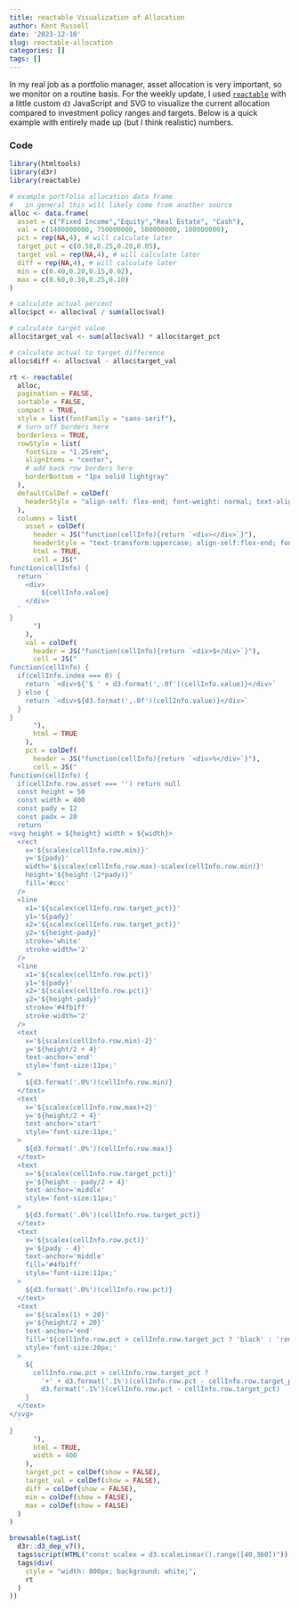 ```yaml
---
title: reactable Visualization of Allocation
author: Kent Russell
date: '2023-12-10'
slug: reactable-allocation
categories: []
tags: []
---
```


<script src="{{< blogdown/postref >}}index_files/d3/d3.min.js"></script>
<script src="{{< blogdown/postref >}}index_files/core-js/shim.min.js"></script>
<script src="{{< blogdown/postref >}}index_files/react/react.min.js"></script>
<script src="{{< blogdown/postref >}}index_files/react/react-dom.min.js"></script>
<script src="{{< blogdown/postref >}}index_files/reactwidget/react-tools.js"></script>
<script src="{{< blogdown/postref >}}index_files/htmlwidgets/htmlwidgets.js"></script>
<link href="{{< blogdown/postref >}}index_files/reactable/reactable.css" rel="stylesheet" />
<script src="{{< blogdown/postref >}}index_files/reactable-binding/reactable.js"></script>

In my real job as a portfolio manager, asset allocation is very important, so we monitor on a routine basis. For the weekly update, I used [`reactable`](https://glin.github.io/reactable) with a little custom `d3` JavaScript and SVG to visualize the current allocation compared to investment policy ranges and targets. Below is a quick example with entirely made up (but I think realistic) numbers.

<script>const scalex = d3.scaleLinear().range([40,360])</script>
<div style="width: 800px; background: white;">
<div class="reactable html-widget html-fill-item" id="htmlwidget-1" style="width:auto;height:auto;"></div>
<script type="application/json" data-for="htmlwidget-1">{"x":{"tag":{"name":"Reactable","attribs":{"data":{"asset":["Fixed Income","Equity","Real Estate","Cash"],"val":[1400000000,750000000,500000000,100000000],"pct":[0.509090909090909,0.272727272727273,0.181818181818182,0.0363636363636364],"target_pct":[0.5,0.25,0.2,0.05],"target_val":[1375000000,687500000,550000000,137500000],"diff":[25000000,62500000,-50000000,-37500000],"min":[0.4,0.2,0.15,0.02],"max":[0.6,0.3,0.25,0.1]},"columns":[{"id":"asset","name":"asset","type":"character","headerStyle":{"text-transform":"uppercase","align-self":"flex-end","font-weight":"normal"},"cell":"\nfunction(cellInfo) {\n  return `\n    <div>\n        ${cellInfo.value}\n    <\/div>\n  `\n}\n      ","header":"function(cellInfo){return `<div><\/div>`}","html":true},{"id":"val","name":"val","type":"numeric","headerStyle":{"align-self":"flex-end","font-weight":"normal","text-align":"center"},"cell":"\nfunction(cellInfo) {\n  if(cellInfo.index === 0) {\n    return `<div>${'$ ' + d3.format(',.0f')(cellInfo.value)}<\/div>`\n  } else {\n    return `<div>${d3.format(',.0f')(cellInfo.value)}<\/div>`\n  }\n}\n      ","header":"function(cellInfo){return `<div>$<\/div>`}","html":true},{"id":"pct","name":"pct","type":"numeric","headerStyle":{"align-self":"flex-end","font-weight":"normal","text-align":"center"},"cell":"\nfunction(cellInfo) {\n  if(cellInfo.row.asset === '') return null\n  const height = 50\n  const width = 400\n  const pady = 12\n  const padx = 20\n  return `\n<svg height = ${height} width = ${width}>\n  <rect\n    x='${scalex(cellInfo.row.min)}'\n    y='${pady}'\n    width='${scalex(cellInfo.row.max)-scalex(cellInfo.row.min)}'\n    height='${height-(2*pady)}'\n    fill='#ccc'\n  />\n  <line\n    x1='${scalex(cellInfo.row.target_pct)}'\n    y1='${pady}'\n    x2='${scalex(cellInfo.row.target_pct)}'\n    y2='${height-pady}'\n    stroke='white'\n    stroke-width='2'\n  />\n  <line\n    x1='${scalex(cellInfo.row.pct)}'\n    y1='${pady}'\n    x2='${scalex(cellInfo.row.pct)}'\n    y2='${height-pady}'\n    stroke='#4fb1ff'\n    stroke-width='2'\n  />\n  <text\n    x='${scalex(cellInfo.row.min)-2}'\n    y='${height/2 + 4}'\n    text-anchor='end'\n    style='font-size:11px;'\n  >\n    ${d3.format('.0%')(cellInfo.row.min)}\n  <\/text>\n  <text\n    x='${scalex(cellInfo.row.max)+2}'\n    y='${height/2 + 4}'\n    text-anchor='start'\n    style='font-size:11px;'\n  >\n    ${d3.format('.0%')(cellInfo.row.max)}\n  <\/text>\n  <text\n    x='${scalex(cellInfo.row.target_pct)}'\n    y='${height - pady/2 + 4}'\n    text-anchor='middle'\n    style='font-size:11px;'\n  >\n    ${d3.format('.0%')(cellInfo.row.target_pct)}\n  <\/text>\n  <text\n    x='${scalex(cellInfo.row.pct)}'\n    y='${pady - 4}'\n    text-anchor='middle'\n    fill='#4fb1ff'\n    style='font-size:11px;'\n  >\n    ${d3.format('.0%')(cellInfo.row.pct)}\n  <\/text>\n  <text\n    x='${scalex(1) + 20}'\n    y='${height/2 + 20}'\n    text-anchor='end'\n    fill='${cellInfo.row.pct > cellInfo.row.target_pct ? 'black' : 'red'}'\n    style='font-size:20px;'\n  >\n    ${\n      cellInfo.row.pct > cellInfo.row.target_pct ?\n        '+' + d3.format('.1%')(cellInfo.row.pct - cellInfo.row.target_pct) :\n        d3.format('.1%')(cellInfo.row.pct - cellInfo.row.target_pct)\n    }\n  <\/text>\n<\/svg>\n  `\n}\n      ","header":"function(cellInfo){return `<div>%<\/div>`}","html":true,"width":400},{"id":"target_pct","name":"target_pct","type":"numeric","headerStyle":{"align-self":"flex-end","font-weight":"normal","text-align":"center"},"show":false},{"id":"target_val","name":"target_val","type":"numeric","headerStyle":{"align-self":"flex-end","font-weight":"normal","text-align":"center"},"show":false},{"id":"diff","name":"diff","type":"numeric","headerStyle":{"align-self":"flex-end","font-weight":"normal","text-align":"center"},"show":false},{"id":"min","name":"min","type":"numeric","headerStyle":{"align-self":"flex-end","font-weight":"normal","text-align":"center"},"show":false},{"id":"max","name":"max","type":"numeric","headerStyle":{"align-self":"flex-end","font-weight":"normal","text-align":"center"},"show":false}],"sortable":false,"pagination":false,"borderless":true,"compact":true,"style":{"fontFamily":"sans-serif"},"rowStyle":{"fontSize":"1.25rem","alignItems":"center","borderBottom":"1px solid lightgray"},"dataKey":"ec1ae9535664420570bd4f01046e313f"},"children":[]},"class":"reactR_markup"},"evals":["tag.attribs.columns.0.cell","tag.attribs.columns.0.header","tag.attribs.columns.1.cell","tag.attribs.columns.1.header","tag.attribs.columns.2.cell","tag.attribs.columns.2.header"],"jsHooks":[]}</script>
</div>

### Code

``` r
library(htmltools)
library(d3r)
library(reactable)

# example portfolio allocation data frame
#   in general this will likely come from another source
alloc <- data.frame(
  asset = c("Fixed Income","Equity","Real Estate", "Cash"),
  val = c(1400000000, 750000000, 500000000, 100000000),
  pct = rep(NA,4), # will calculate later
  target_pct = c(0.50,0.25,0.20,0.05),
  target_val = rep(NA,4), # will calculate later
  diff = rep(NA,4), # will calculate later
  min = c(0.40,0.20,0.15,0.02),
  max = c(0.60,0.30,0.25,0.10)
)

# calculate actual percent
alloc$pct <- alloc$val / sum(alloc$val)

# calculate target value
alloc$target_val <- sum(alloc$val) * alloc$target_pct

# calculate actual to target difference
alloc$diff <- alloc$val - alloc$target_val

rt <- reactable(
  alloc,
  pagination = FALSE,
  sortable = FALSE,
  compact = TRUE,
  style = list(fontFamily = "sans-serif"),
  # turn off borders here
  borderless = TRUE,
  rowStyle = list(
    fontSize = "1.25rem",
    alignItems = "center",
    # add back row borders here
    borderBottom = "1px solid lightgray"
  ),
  defaultColDef = colDef(
    headerStyle = "align-self: flex-end; font-weight: normal; text-align:center;"
  ),
  columns = list(
    asset = colDef(
      header = JS("function(cellInfo){return `<div></div>`}"),
      headerStyle = "text-transform:uppercase; align-self:flex-end; font-weight:normal;",
      html = TRUE,
      cell = JS("
function(cellInfo) {
  return `
    <div>
        ${cellInfo.value}
    </div>
  `
}
      ")
    ),
    val = colDef(
      header = JS("function(cellInfo){return `<div>$</div>`}"),
      cell = JS("
function(cellInfo) {
  if(cellInfo.index === 0) {
    return `<div>${'$ ' + d3.format(',.0f')(cellInfo.value)}</div>`
  } else {
    return `<div>${d3.format(',.0f')(cellInfo.value)}</div>`
  }
}
      "),
      html = TRUE
    ),
    pct = colDef(
      header = JS("function(cellInfo){return `<div>%</div>`}"),
      cell = JS("
function(cellInfo) {
  if(cellInfo.row.asset === '') return null
  const height = 50
  const width = 400
  const pady = 12
  const padx = 20
  return `
<svg height = ${height} width = ${width}>
  <rect
    x='${scalex(cellInfo.row.min)}'
    y='${pady}'
    width='${scalex(cellInfo.row.max)-scalex(cellInfo.row.min)}'
    height='${height-(2*pady)}'
    fill='#ccc'
  />
  <line
    x1='${scalex(cellInfo.row.target_pct)}'
    y1='${pady}'
    x2='${scalex(cellInfo.row.target_pct)}'
    y2='${height-pady}'
    stroke='white'
    stroke-width='2'
  />
  <line
    x1='${scalex(cellInfo.row.pct)}'
    y1='${pady}'
    x2='${scalex(cellInfo.row.pct)}'
    y2='${height-pady}'
    stroke='#4fb1ff'
    stroke-width='2'
  />
  <text
    x='${scalex(cellInfo.row.min)-2}'
    y='${height/2 + 4}'
    text-anchor='end'
    style='font-size:11px;'
  >
    ${d3.format('.0%')(cellInfo.row.min)}
  </text>
  <text
    x='${scalex(cellInfo.row.max)+2}'
    y='${height/2 + 4}'
    text-anchor='start'
    style='font-size:11px;'
  >
    ${d3.format('.0%')(cellInfo.row.max)}
  </text>
  <text
    x='${scalex(cellInfo.row.target_pct)}'
    y='${height - pady/2 + 4}'
    text-anchor='middle'
    style='font-size:11px;'
  >
    ${d3.format('.0%')(cellInfo.row.target_pct)}
  </text>
  <text
    x='${scalex(cellInfo.row.pct)}'
    y='${pady - 4}'
    text-anchor='middle'
    fill='#4fb1ff'
    style='font-size:11px;'
  >
    ${d3.format('.0%')(cellInfo.row.pct)}
  </text>
  <text
    x='${scalex(1) + 20}'
    y='${height/2 + 20}'
    text-anchor='end'
    fill='${cellInfo.row.pct > cellInfo.row.target_pct ? 'black' : 'red'}'
    style='font-size:20px;'
  >
    ${
      cellInfo.row.pct > cellInfo.row.target_pct ?
        '+' + d3.format('.1%')(cellInfo.row.pct - cellInfo.row.target_pct) :
        d3.format('.1%')(cellInfo.row.pct - cellInfo.row.target_pct)
    }
  </text>
</svg>
  `
}
      "),
      html = TRUE,
      width = 400
    ),
    target_pct = colDef(show = FALSE),
    target_val = colDef(show = FALSE),
    diff = colDef(show = FALSE),
    min = colDef(show = FALSE),
    max = colDef(show = FALSE)
  )
)

browsable(tagList(
  d3r::d3_dep_v7(),
  tags$script(HTML("const scalex = d3.scaleLinear().range([40,360])")),
  tags$div(
    style = "width: 800px; background: white;",
    rt
  )
))
```
